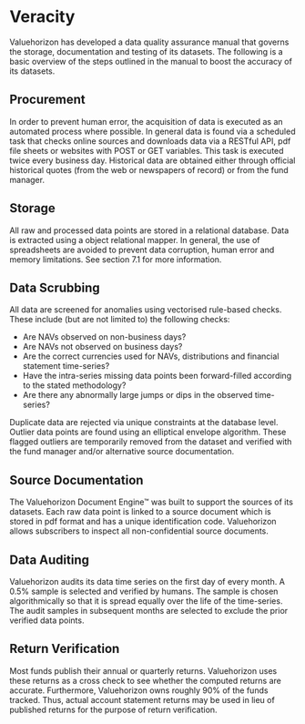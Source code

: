 # Veracity #

Valuehorizon has developed a data quality assurance manual that governs the storage, documentation and testing of its datasets. The following is a basic overview of the steps outlined in the manual to boost the accuracy of its datasets.

## Procurement ##

In order to prevent human error, the acquisition of data is executed as an automated process where possible. In general data is found via a scheduled task that checks online sources and downloads data via a RESTful API, pdf file sheets or websites with POST or GET variables. This task is executed twice every business day. Historical data are obtained either through official historical quotes (from the web or newspapers of record) or from the fund manager.

## Storage ##

All raw and processed data points are stored in a relational database. Data is extracted using a object relational mapper. In general, the use of spreadsheets are avoided to prevent data corruption, human error and memory limitations. See section 7.1 for more information.

## Data Scrubbing ##

All data are screened for anomalies using vectorised rule-based checks. These include (but are not limited to) the following checks:
* Are NAVs observed on non-business days?
* Are NAVs not observed on business days?
* Are the correct currencies used for NAVs, distributions and financial statement time-series?
* Have the intra-series missing data points been forward-filled according to the stated methodology?
* Are there any abnormally large jumps or dips in the observed time-series?

Duplicate data are rejected via unique constraints at the database level. Outlier data points are found using an elliptical envelope algorithm. These flagged outliers are temporarily removed from the dataset and verified with the fund manager and/or alternative source documentation.

## Source Documentation ##

The Valuehorizon Document Engine™ was built to support the sources of its datasets. Each raw data point is linked to a source document which is stored in pdf format and has a unique identification code. Valuehorizon allows subscribers to inspect all non-confidential source documents.

## Data Auditing ##

Valuehorizon audits its data time series on the first day of every month. A 0.5% sample is selected and verified by humans. The sample is chosen algorithmically so that it is  spread equally over the life of the time-series. The audit samples in subsequent months are selected to exclude the prior verified data points.

## Return Verification ##

Most funds publish their annual or quarterly returns. Valuehorizon uses these returns as a cross check to see whether the computed returns are accurate. Furthermore, Valuehorizon owns roughly 90% of the funds tracked. Thus, actual account statement returns may be used in lieu of published returns for the purpose of return verification.
















